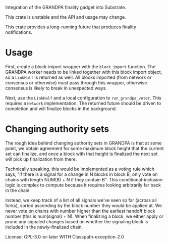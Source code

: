 Integration of the GRANDPA finality gadget into Substrate.

This crate is unstable and the API and usage may change.

This crate provides a long-running future that produces finality notifications.

# Usage

First, create a block-import wrapper with the `block_import` function. The
GRANDPA worker needs to be linked together with this block import object, so
a `LinkHalf` is returned as well. All blocks imported (from network or
consensus or otherwise) must pass through this wrapper, otherwise consensus
is likely to break in unexpected ways.

Next, use the `LinkHalf` and a local configuration to `run_grandpa_voter`.
This requires a `Network` implementation. The returned future should be
driven to completion and will finalize blocks in the background.

# Changing authority sets

The rough idea behind changing authority sets in GRANDPA is that at some point,
we obtain agreement for some maximum block height that the current set can
finalize, and once a block with that height is finalized the next set will
pick up finalization from there.

Technically speaking, this would be implemented as a voting rule which says,
"if there is a signal for a change in N blocks in block B, only vote on
chains with length NUM(B) + N if they contain B". This conditional-inclusion
logic is complex to compute because it requires looking arbitrarily far
back in the chain.

Instead, we keep track of a list of all signals we've seen so far (across
all forks), sorted ascending by the block number they would be applied at.
We never vote on chains with number higher than the earliest handoff block
number (this is num(signal) + N). When finalizing a block, we either apply
or prune any signaled changes based on whether the signaling block is
included in the newly-finalized chain.

License: GPL-3.0-or-later WITH Classpath-exception-2.0



